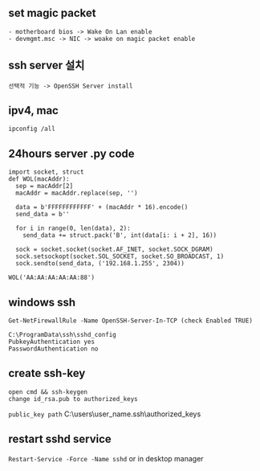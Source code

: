 ## set magic packet
    - motherboard bios -> Wake On Lan enable
    - devmgmt.msc -> NIC -> woake on magic packet enable
## ssh server 설치
    선택적 기능 -> OpenSSH Server install
## ipv4, mac
    ipconfig /all
## 24hours server .py code
```
import socket, struct
def WOL(macAddr):
  sep = macAddr[2]
  macAddr = macAddr.replace(sep, '')

  data = b'FFFFFFFFFFFF' + (macAddr * 16).encode()
  send_data = b''

  for i in range(0, len(data), 2):
    send_data += struct.pack('B', int(data[i: i + 2], 16))

  sock = socket.socket(socket.AF_INET, socket.SOCK_DGRAM)
  sock.setsockopt(socket.SOL_SOCKET, socket.SO_BROADCAST, 1)
  sock.sendto(send_data, ('192.168.1.255', 2304)) 

WOL('AA:AA:AA:AA:AA:88')
```

## windows ssh 
    Get-NetFirewallRule -Name OpenSSH-Server-In-TCP (check Enabled TRUE)
 
    C:\ProgramData\ssh\sshd_config
    PubkeyAuthentication yes
    PasswordAuthentication no

## create ssh-key
    open cmd && ssh-keygen
    change id_rsa.pub to authorized_keys
`public_key path` C:\users\user_name\.ssh\authorized_keys 

## restart sshd service
`Restart-Service -Force -Name sshd` or in desktop manager

